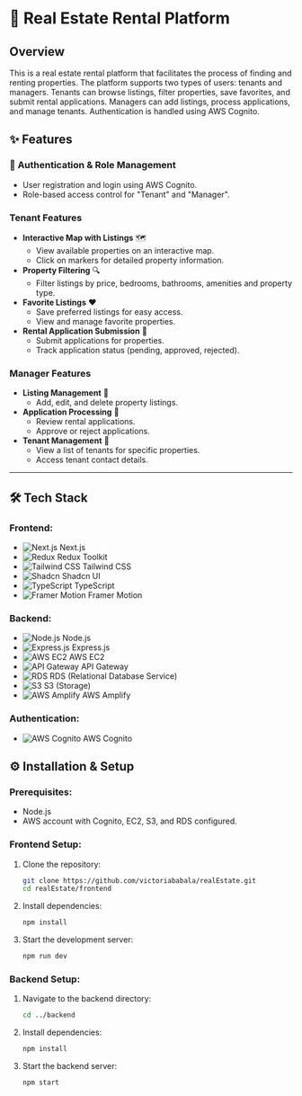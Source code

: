 # 🌇 Real Estate Rental Platform

##  Overview
This is a real estate rental platform that facilitates the process of finding and renting properties. The platform supports two types of users: tenants and managers. Tenants can browse listings, filter properties, save favorites, and submit rental applications. Managers can add listings, process applications, and manage tenants. Authentication is handled using AWS Cognito.

## ✨ Features

### 🔐 **Authentication & Role Management**
- User registration and login using AWS Cognito.
- Role-based access control for "Tenant" and "Manager".

### **Tenant Features**
- **Interactive Map with Listings** 🗺️
  - View available properties on an interactive map.
  - Click on markers for detailed property information.
- **Property Filtering** 🔍
  - Filter listings by price, bedrooms, bathrooms, amenities and property type.
- **Favorite Listings** ❤️
  - Save preferred listings for easy access.
  - View and manage favorite properties.
- **Rental Application Submission** 📝
  - Submit applications for properties.
  - Track application status (pending, approved, rejected).

### **Manager Features**
- **Listing Management** 🏢
  - Add, edit, and delete property listings.
- **Application Processing** 📑
  - Review rental applications.
  - Approve or reject applications.
- **Tenant Management** 👥
  - View a list of tenants for specific properties.
  - Access tenant contact details.

---

## 🛠 Tech Stack

### **Frontend:**
- ![Next.js](https://img.shields.io/badge/Next.js-000000?style=flat&logo=nextdotjs&logoColor=white) Next.js
- ![Redux](https://img.shields.io/badge/Redux-764ABC?style=flat&logo=redux&logoColor=white) Redux Toolkit
- ![Tailwind CSS](https://img.shields.io/badge/Tailwind%20CSS-38B2AC?style=flat&logo=tailwind-css&logoColor=white) Tailwind CSS
- ![Shadcn](https://img.shields.io/badge/Shadcn-000000?style=flat) Shadcn UI
- ![TypeScript](https://img.shields.io/badge/TypeScript-007ACC?style=flat&logo=typescript&logoColor=white) TypeScript
- ![Framer Motion](https://img.shields.io/badge/Framer%20Motion-0055FF?style=flat&logo=framer&logoColor=white) Framer Motion

### **Backend:**
- ![Node.js](https://img.shields.io/badge/Node.js-339933?style=flat&logo=node.js&logoColor=white) Node.js
- ![Express.js](https://img.shields.io/badge/Express.js-000000?style=flat&logo=express&logoColor=white) Express.js
- ![AWS EC2](https://img.shields.io/badge/AWS%20EC2-FF9900?style=flat&logo=amazonaws&logoColor=white) AWS EC2
- ![API Gateway](https://img.shields.io/badge/API%20Gateway-FF4F8B?style=flat&logo=amazonaws&logoColor=white) API Gateway
- ![RDS](https://img.shields.io/badge/AWS%20RDS-527FFF?style=flat&logo=amazonaws&logoColor=white) RDS (Relational Database Service)
- ![S3](https://img.shields.io/badge/AWS%20S3-569A31?style=flat&logo=amazons3&logoColor=white) S3 (Storage)
- ![AWS Amplify](https://img.shields.io/badge/AWS%20Amplify-FF9900?style=flat&logo=awsamplify&logoColor=white) AWS Amplify

### **Authentication:**
- ![AWS Cognito](https://img.shields.io/badge/AWS%20Cognito-6A359C?style=flat&logo=amazonaws&logoColor=white) AWS Cognito

## ⚙️ Installation & Setup

### **Prerequisites:**
- Node.js
- AWS account with Cognito, EC2, S3, and RDS configured.

### **Frontend Setup:**
1. Clone the repository:
   ```bash
   git clone https://github.com/victoriababala/realEstate.git
   cd realEstate/frontend
   ```
2. Install dependencies:
   ```bash
   npm install
   ```
3. Start the development server:
   ```bash
   npm run dev
   ```

### **Backend Setup:**
1. Navigate to the backend directory:
   ```bash
   cd ../backend
   ```
2. Install dependencies:
   ```bash
   npm install
   ```
3. Start the backend server:
   ```bash
   npm start
   ```


